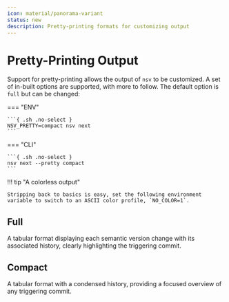 ```yaml
---
icon: material/panorama-variant
status: new
description: Pretty-printing formats for customizing output
---
```


# Pretty-Printing Output

Support for pretty-printing allows the output of `nsv` to be customized. A set of in-built options are supported, with more to follow. The default option is `full` but can be changed:

=== "ENV"

    ```{ .sh .no-select }
    NSV_PRETTY=compact nsv next
    ```

=== "CLI"

    ```{ .sh .no-select }
    nsv next --pretty compact
    ```

!!! tip "A colorless output"

    Stripping back to basics is easy, set the following environment variable to switch to an ASCII color profile, `NO_COLOR=1`.

## Full

A tabular format displaying each semantic version change with its associated history, clearly highlighting the triggering commit.

## Compact

A tabular format with a condensed history, providing a focused overview of any triggering commit.
